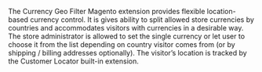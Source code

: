 The Currency Geo Filter Magento extension provides flexible location-based currency control. It is gives ability to split allowed store currencies by countries and accommodates visitors with currencies in a desirable way. The store administrator is allowed to set the single currency or let user to choose it from the list depending on country visitor comes from (or by shipping / billing addresses optionally). The visitor’s location is tracked by the Customer Locator built-in extension.